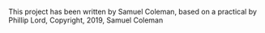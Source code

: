 This project has been written by Samuel Coleman, based on a practical by Phillip Lord, Copyright, 2019, Samuel Coleman
